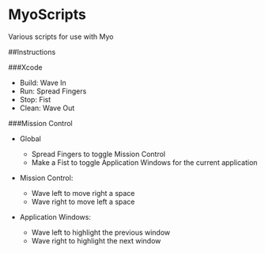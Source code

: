 MyoScripts
==========

Various scripts for use with Myo


##Instructions

###Xcode

- Build: Wave In
- Run: Spread Fingers
- Stop: Fist
- Clean: Wave Out


###Mission Control

- Global
    - Spread Fingers to toggle Mission Control
    - Make a Fist to toggle Application Windows for the current application


- Mission Control:
    - Wave left to move right a space
    - Wave right to move left a space
    

- Application Windows:
    - Wave left to highlight the previous window
    - Wave right to highlight the next window

